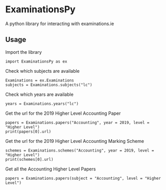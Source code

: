 # ExaminationsPy

A python library for interacting with examinations.ie

## Usage

Import the library

```
import ExaminationsPy as ex
```

Check which subjects are available

```
Examinations = ex.Examinations
subjects = Examinations.subjects("lc")
```

Check which years are available

```
years = Examinations.years("lc")
```

Get the url for the 2019 Higher Level Accounting Paper

```
papers = Examinations.papers("Accounting", year = 2019, level = "Higher Level")
print(papers[0].url)
```

Get the url for the 2019 Higher Level Accounting Marking Scheme

```
schemes = Examinations.schemes("Accounting", year = 2019, level = "Higher Level")
print(schemes[0].url)
```

Get all the Accounting Higher Level Papers

```
papers = Examinations.papers(subject = "Accounting", level = "Higher Level")
```
